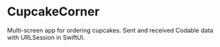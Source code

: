 # CupcakeCorner

Multi-screen app for ordering cupcakes. Sent and received Codable data with URLSession in SwiftUI.
